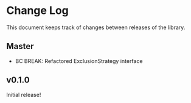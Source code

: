 Change Log
==========

This document keeps track of changes between releases of the library.

Master
------

* BC BREAK: Refactored ExclusionStrategy interface

v0.1.0
------

Initial release!
